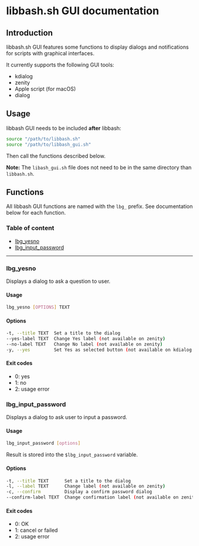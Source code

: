 # libbash.sh GUI documentation

## Introduction
libbash.sh GUI features some functions to display dialogs and notifications for scripts with graphical interfaces.

It currently supports the following GUI tools:
- kdialog
- zenity
- Apple script (for macOS)
- dialog

## Usage
libbash GUI needs to be included **after** libbash:
```bash
source "/path/to/libbash.sh"
source "/path/to/libbash_gui.sh"
```
Then call the functions described below.

**Note:** The `libash_gui.sh` file does not need to be in the same directory than `libbash.sh`.

## Functions
All libbash GUI functions are named with the `lbg_` prefix. See documentation below for each function.

### Table of content
* [lbg_yesno](#lbg_yesno)
* [lbg_input_password](#lbg_input_password2)
-----------------------------------------------------------

<a name="lbg_yesno"></a>
### lbg_yesno
Displays a dialog to ask a question to user.

#### Usage
```bash
lbg_yesno [OPTIONS] TEXT
```

#### Options
```bash
-t, --title TEXT  Set a title to the dialog
--yes-label TEXT  Change Yes label (not available on zenity)
--no-label TEXT   Change No label (not available on zenity)
-y, --yes         Set Yes as selected button (not available on kdialog and zenity)
```

#### Exit codes
- 0: yes
- 1: no
- 2: usage error


<a name="lbg_input_password"></a>
### lbg_input_password
Displays a dialog to ask user to input a password.

#### Usage
```bash
lbg_input_password [options]
```
Result is stored into the `$lbg_input_password` variable.

#### Options
```bash
-t, --title TEXT      Set a title to the dialog
-l, --label TEXT      Change label (not available on zenity)
-c, --confirm         Display a confirm password dialog
--confirm-label TEXT  Change confirmation label (not available on zenity)
```

#### Exit codes
- 0: OK
- 1: cancel or failed
- 2: usage error
